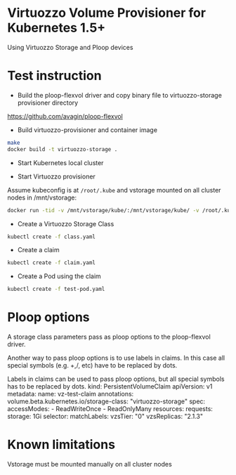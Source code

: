 # Virtuozzo Volume Provisioner for Kubernetes 1.5+

Using Virtuozzo Storage and Ploop devices

# Test instruction

* Build the ploop-flexvol driver and copy binary file to virtuozzo-storage provisioner directory

https://github.com/avagin/ploop-flexvol

* Build virtuozzo-provisioner and container image

```bash
make
docker build -t virtuozzo-storage .
```

* Start Kubernetes local cluster

* Start Virtuozzo provisioner

Assume kubeconfig is at `/root/.kube` and vstorage mounted on all cluster nodes in /mnt/vstorage:

```bash
docker run -tid -v /mnt/vstorage/kube/:/mnt/vstorage/kube/ -v /root/.kube:/kube --privileged --net=host virtuozzo-storage
```

* Create a Virtuozzo Storage Class

```bash
kubectl create -f class.yaml
```

* Create a claim

```bash
kubectl create -f claim.yaml
```

* Create a Pod using the claim

```bash
kubectl create -f test-pod.yaml
```

# Ploop options

A storage class parameters pass as ploop options to the ploop-flexvol driver.

Another way to pass ploop options is to use labels in claims. In this case all special symbols (e.g. +,/, etc) have to be replaced by dots.

Labels in claims can be used to pass ploop options, but all special symbols has to be replaced by dots.
 kind: PersistentVolumeClaim
 apiVersion: v1
 metadata:
   name: vz-test-claim
   annotations:
     volume.beta.kubernetes.io/storage-class: "virtuozzo-storage"
 spec:
   accessModes:
     - ReadWriteOnce
     - ReadOnlyMany
   resources:
     requests:
       storage: 1Gi
   selector:
     matchLabels:
       vzsTier: "0"
       vzsReplicas: "2.1.3"

# Known limitations
Vstorage must be mounted manually on all cluster nodes
